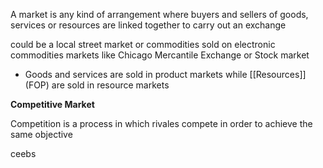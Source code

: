 A market is any kind of arrangement where buyers and sellers of goods, services or resources are linked together to carry out an exchange

could be a local street market
or commodities sold on electronic commodities markets like Chicago Mercantile Exchange
or Stock market

- Goods and services are sold in product markets while [[Resources]] (FOP) are sold in resource markets

**Competitive Market**

Competition is a process in which rivales compete in order to achieve the same objective

ceebs